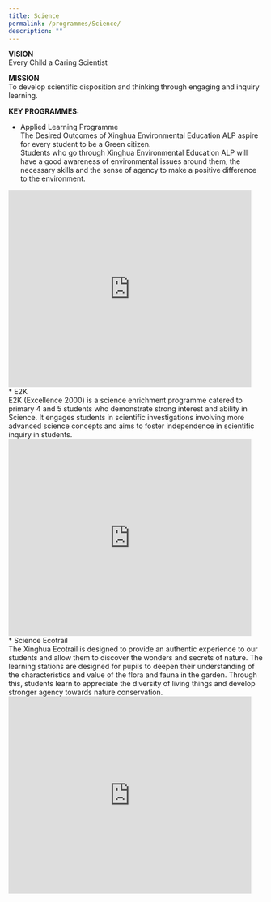 ```yaml
---
title: Science
permalink: /programmes/Science/
description: ""
---
```

**VISION**  
Every Child a Caring Scientist  
  
**MISSION**  
To develop scientific disposition and thinking through engaging and inquiry learning.  
  
**KEY PROGRAMMES:**  

*   Applied Learning Programme  
The Desired Outcomes of Xinghua Environmental Education ALP aspire for every student to be a Green citizen.<br>
Students who go through Xinghua Environmental Education ALP will have a good awareness of environmental issues around them, the necessary skills and the sense of agency to make a positive difference to the environment.<br>
<iframe allowfullscreen="true" height="389" width="480" frameborder="0" src="https://docs.google.com/presentation/d/e/2PACX-1vQNhyShD8fCYXJY8HlXe5eFzEGxAnw_QINt9Xi0a6OWOoHdjoJEKnFFiXYp7isuviiS5E5sgtFp6FeK/embed?start=true&amp;loop=true&amp;delayms=3000"></iframe>
<br>
*   E2K<br>
E2K (Excellence 2000) is a science enrichment programme catered to primary 4 and 5 students who demonstrate strong interest and ability in Science. It engages students in scientific investigations involving more advanced science concepts and aims to foster independence in scientific inquiry in students.
<iframe allowfullscreen="true" height="389" width="480" frameborder="0" src="https://docs.google.com/presentation/d/e/2PACX-1vRCeAQqu4R1v7pnn9Bvphb1qrhHmaQSba8NEodDJBjli_a4SCI0ewIo-bIjbKDVA2a07Vqp21SoA3RR/embed?start=true&amp;loop=true&amp;delayms=3000"></iframe>
<br>
*   Science Ecotrail <br>
The Xinghua Ecotrail is designed to provide an authentic experience to our students and allow them to discover the wonders and secrets of nature. The learning stations are designed for pupils to deepen their understanding of the characteristics and value of the flora and fauna in the garden. Through this, students learn to appreciate the diversity of living things and develop stronger agency towards nature conservation.  
<iframe allowfullscreen="true" height="389" width="480" frameborder="0" src="https://docs.google.com/presentation/d/e/2PACX-1vQkq0hLRD8SRu-SXZvZYlBLPRwF3BLvPAE5xHdYG7zeW0z24Wmt35ULKgpfjZr4QlT9p405B2xGlQxV/embed?start=true&amp;loop=true&amp;delayms=3000"></iframe>